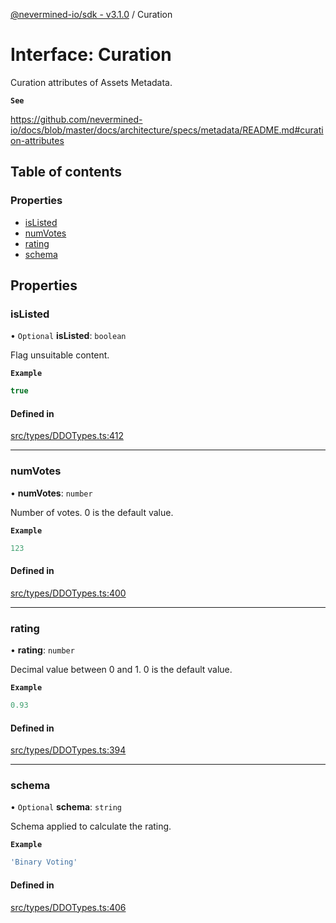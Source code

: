 [@nevermined-io/sdk - v3.1.0](../code-reference.md) / Curation

# Interface: Curation

Curation attributes of Assets Metadata.

**`See`**

https://github.com/nevermined-io/docs/blob/master/docs/architecture/specs/metadata/README.md#curation-attributes

## Table of contents

### Properties

- [isListed](Curation.md#islisted)
- [numVotes](Curation.md#numvotes)
- [rating](Curation.md#rating)
- [schema](Curation.md#schema)

## Properties

### isListed

• `Optional` **isListed**: `boolean`

Flag unsuitable content.

**`Example`**

```ts
true
```

#### Defined in

[src/types/DDOTypes.ts:412](https://github.com/nevermined-io/sdk-js/blob/613e61d8e011d30fd229ab508635ef7f04ad97cb/src/types/DDOTypes.ts#L412)

---

### numVotes

• **numVotes**: `number`

Number of votes. 0 is the default value.

**`Example`**

```ts
123
```

#### Defined in

[src/types/DDOTypes.ts:400](https://github.com/nevermined-io/sdk-js/blob/613e61d8e011d30fd229ab508635ef7f04ad97cb/src/types/DDOTypes.ts#L400)

---

### rating

• **rating**: `number`

Decimal value between 0 and 1. 0 is the default value.

**`Example`**

```ts
0.93
```

#### Defined in

[src/types/DDOTypes.ts:394](https://github.com/nevermined-io/sdk-js/blob/613e61d8e011d30fd229ab508635ef7f04ad97cb/src/types/DDOTypes.ts#L394)

---

### schema

• `Optional` **schema**: `string`

Schema applied to calculate the rating.

**`Example`**

```ts
'Binary Voting'
```

#### Defined in

[src/types/DDOTypes.ts:406](https://github.com/nevermined-io/sdk-js/blob/613e61d8e011d30fd229ab508635ef7f04ad97cb/src/types/DDOTypes.ts#L406)
